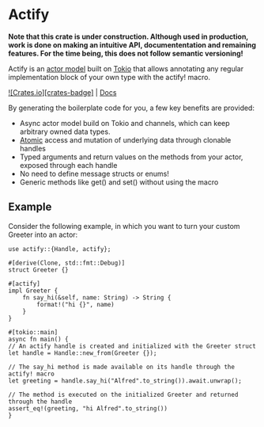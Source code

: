 # Actify

**Note that this crate is under construction. Although used in production, work is done on making an intuitive API, documententation and remaining features. For the time being, this does not follow semantic versioning!**

Actify is an [actor model](https://en.wikipedia.org/wiki/Actor_model) built on [Tokio](https://tokio.rs) that allows annotating any regular implementation block of your own type with the actify! macro.

[![Crates.io][crates-badge]][crates-url] | [Docs](https://docs.rs/actify/latest/actify/)

[crates-url]: https://crates.io/crates/actify

By generating the boilerplate code for you, a few key benefits are provided:

- Async actor model build on Tokio and channels, which can keep arbitrary owned data types.
- [Atomic](https://www.codingem.com/atomic-meaning-in-programming/) access and mutation of underlying data through clonable handles
- Typed arguments and return values on the methods from your actor, exposed through each handle
- No need to define message structs or enums!
- Generic methods like get() and set() without using the macro

## Example

Consider the following example, in which you want to turn your custom Greeter into an actor:

```rust,no_run
use actify::{Handle, actify};

#[derive(Clone, std::fmt::Debug)]
struct Greeter {}

#[actify]
impl Greeter {
    fn say_hi(&self, name: String) -> String {
        format!("hi {}", name)
    }
}

#[tokio::main]
async fn main() {
// An actify handle is created and initialized with the Greeter struct
let handle = Handle::new_from(Greeter {});

// The say_hi method is made available on its handle through the actify! macro
let greeting = handle.say_hi("Alfred".to_string()).await.unwrap();

// The method is executed on the initialized Greeter and returned through the handle
assert_eq!(greeting, "hi Alfred".to_string())
}
```
